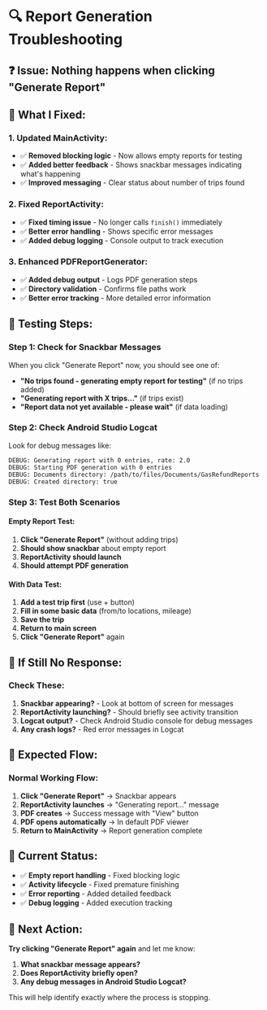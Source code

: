 # 🔍 Report Generation Troubleshooting

## ❓ **Issue:** Nothing happens when clicking "Generate Report"

## 🔧 **What I Fixed:**

### **1. Updated MainActivity:**
- ✅ **Removed blocking logic** - Now allows empty reports for testing
- ✅ **Added better feedback** - Shows snackbar messages indicating what's happening
- ✅ **Improved messaging** - Clear status about number of trips found

### **2. Fixed ReportActivity:**
- ✅ **Fixed timing issue** - No longer calls `finish()` immediately
- ✅ **Better error handling** - Shows specific error messages
- ✅ **Added debug logging** - Console output to track execution

### **3. Enhanced PDFReportGenerator:**
- ✅ **Added debug output** - Logs PDF generation steps
- ✅ **Directory validation** - Confirms file paths work
- ✅ **Better error tracking** - More detailed error information

## 📱 **Testing Steps:**

### **Step 1: Check for Snackbar Messages**
When you click "Generate Report" now, you should see one of:
- **"No trips found - generating empty report for testing"** (if no trips added)
- **"Generating report with X trips..."** (if trips exist)
- **"Report data not yet available - please wait"** (if data loading)

### **Step 2: Check Android Studio Logcat**
Look for debug messages like:
```
DEBUG: Generating report with 0 entries, rate: 2.0
DEBUG: Starting PDF generation with 0 entries
DEBUG: Documents directory: /path/to/files/Documents/GasRefundReports
DEBUG: Created directory: true
```

### **Step 3: Test Both Scenarios**

#### **Empty Report Test:**
1. **Click "Generate Report"** (without adding trips)
2. **Should show snackbar** about empty report
3. **ReportActivity should launch**
4. **Should attempt PDF generation**

#### **With Data Test:**
1. **Add a test trip first** (use + button)
2. **Fill in some basic data** (from/to locations, mileage)
3. **Save the trip**
4. **Return to main screen**
5. **Click "Generate Report"** again

## 🐛 **If Still No Response:**

### **Check These:**
1. **Snackbar appearing?** - Look at bottom of screen for messages
2. **ReportActivity launching?** - Should briefly see activity transition
3. **Logcat output?** - Check Android Studio console for debug messages
4. **Any crash logs?** - Red error messages in Logcat

## 🚀 **Expected Flow:**

### **Normal Working Flow:**
1. **Click "Generate Report"** → Snackbar appears
2. **ReportActivity launches** → "Generating report..." message
3. **PDF creates** → Success message with "View" button
4. **PDF opens automatically** → In default PDF viewer
5. **Return to MainActivity** → Report generation complete

## 📍 **Current Status:**
- ✅ **Empty report handling** - Fixed blocking logic  
- ✅ **Activity lifecycle** - Fixed premature finishing
- ✅ **Error reporting** - Added detailed feedback
- ✅ **Debug logging** - Added execution tracking

## 🧪 **Next Action:**
**Try clicking "Generate Report" again** and let me know:
1. **What snackbar message appears?**
2. **Does ReportActivity briefly open?** 
3. **Any debug messages in Android Studio Logcat?**

This will help identify exactly where the process is stopping.
